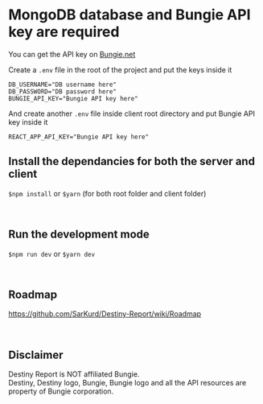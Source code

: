 # MongoDB database and Bungie API key are required

You can get the API key on [Bungie.net](https://www.bungie.net/en/Application)

Create a `.env` file in the root of the project and put the keys inside it

```
DB_USERNAME="DB username here"
DB_PASSWORD="DB password here"
BUNGIE_API_KEY="Bungie API key here"
```

And create another `.env` file inside client root directory and put Bungie API key inside it

``` 
REACT_APP_API_KEY="Bungie API key here" 
```

## Install the dependancies for both the server and client

```$npm install``` or ```$yarn``` (for both root folder and client folder)

<br/>

## Run the development mode

```$npm run dev``` or ```$yarn dev```

<br/>

## Roadmap

https://github.com/SarKurd/Destiny-Report/wiki/Roadmap

<br/>

## Disclaimer

Destiny Report is NOT affiliated Bungie. </br>
Destiny, Destiny logo, Bungie, Bungie logo and all the API resources are property of Bungie corporation.
